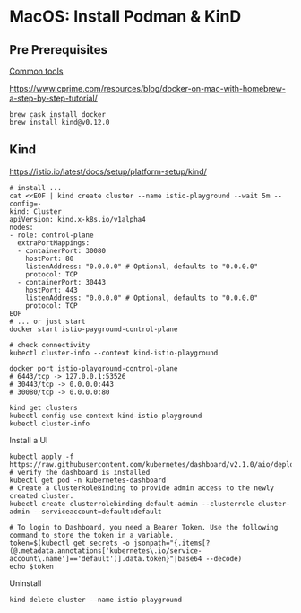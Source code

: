 # MacOS: Install Podman & KinD

## Pre Prerequisites
[Common tools](00_MACOS-COMMON-TOOLS.md)

https://www.cprime.com/resources/blog/docker-on-mac-with-homebrew-a-step-by-step-tutorial/

```shell
brew cask install docker
brew install kind@v0.12.0

```

## Kind

https://istio.io/latest/docs/setup/platform-setup/kind/

```shell
# install ...
cat <<EOF | kind create cluster --name istio-playground --wait 5m --config=-
kind: Cluster
apiVersion: kind.x-k8s.io/v1alpha4
nodes:
- role: control-plane
  extraPortMappings:
  - containerPort: 30080
    hostPort: 80
    listenAddress: "0.0.0.0" # Optional, defaults to "0.0.0.0"
    protocol: TCP
  - containerPort: 30443
    hostPort: 443
    listenAddress: "0.0.0.0" # Optional, defaults to "0.0.0.0"
    protocol: TCP
EOF
# ... or just start
docker start istio-payground-control-plane

# check connectivity
kubectl cluster-info --context kind-istio-playground

docker port istio-playground-control-plane
# 6443/tcp -> 127.0.0.1:53526
# 30443/tcp -> 0.0.0.0:443
# 30080/tcp -> 0.0.0.0:80

kind get clusters
kubectl config use-context kind-istio-playground
kubectl cluster-info

```


Install a UI
```shell
kubectl apply -f https://raw.githubusercontent.com/kubernetes/dashboard/v2.1.0/aio/deploy/recommended.yaml
# verify the dashboard is installed
kubectl get pod -n kubernetes-dashboard
# Create a ClusterRoleBinding to provide admin access to the newly created cluster.
kubectl create clusterrolebinding default-admin --clusterrole cluster-admin --serviceaccount=default:default

# To login to Dashboard, you need a Bearer Token. Use the following command to store the token in a variable.
token=$(kubectl get secrets -o jsonpath="{.items[?(@.metadata.annotations['kubernetes\.io/service-account\.name']=='default')].data.token}"|base64 --decode)
echo $token
```

Uninstall
```shell
kind delete cluster --name istio-playground

```